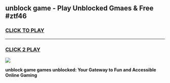 
## unblock game - Play Unblocked Gmaes & Free #ztf46
<h3>
<a href="https://premium.freeplayer.one?title=unblock_game&ref=03M">CLICK TO PLAY</a></h3>
<hr>

<h3>
<a href="https://premium.freeplayer.one?title=unblock_game&ref=03M">CLICK 2 PLAY</a>
  
</h3>

<a href="https://premium.freeplayer.one?title=unblock_game&ref=03M"><img src="https://clearcache.store/games.png"></a>


**unblock game games unblocked: Your Gateway to Fun and Accessible Online Gaming**

